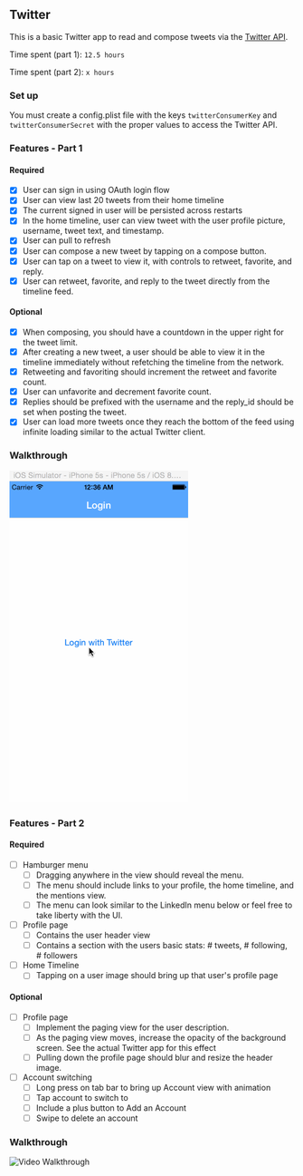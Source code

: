 ## Twitter

This is a basic Twitter app to read and compose tweets via the [Twitter API](https://apps.twitter.com/).

Time spent (part 1): `12.5 hours`

Time spent (part 2): `x hours`

### Set up
You must create a config.plist file with the keys `twitterConsumerKey` and `twitterConsumerSecret` with the proper values to access the Twitter API.

### Features - Part 1

#### Required

- [x] User can sign in using OAuth login flow
- [x] User can view last 20 tweets from their home timeline
- [x] The current signed in user will be persisted across restarts
- [x] In the home timeline, user can view tweet with the user profile picture, username, tweet text, and timestamp.
- [x] User can pull to refresh
- [x] User can compose a new tweet by tapping on a compose button.
- [x] User can tap on a tweet to view it, with controls to retweet, favorite, and reply.
- [x] User can retweet, favorite, and reply to the tweet directly from the timeline feed.

#### Optional

- [x] When composing, you should have a countdown in the upper right for the tweet limit.
- [x] After creating a new tweet, a user should be able to view it in the timeline immediately without refetching the timeline from the network.
- [x] Retweeting and favoriting should increment the retweet and favorite count.
- [x] User can unfavorite and decrement favorite count.
- [x] Replies should be prefixed with the username and the reply\_id should be set when posting the tweet.
- [x] User can load more tweets once they reach the bottom of the feed using infinite loading similar to the actual Twitter client.

### Walkthrough

![Video Walkthrough](twitter.gif)

### Features - Part 2

#### Required
- [ ] Hamburger menu
   - [ ] Dragging anywhere in the view should reveal the menu.
   - [ ] The menu should include links to your profile, the home timeline, and the mentions view.
   - [ ] The menu can look similar to the LinkedIn menu below or feel free to take liberty with the UI.
- [ ] Profile page
   - [ ] Contains the user header view
   - [ ] Contains a section with the users basic stats: # tweets, # following, # followers
- [ ] Home Timeline
   - [ ] Tapping on a user image should bring up that user's profile page

#### Optional
- [ ] Profile page
   - [ ] Implement the paging view for the user description.
   - [ ] As the paging view moves, increase the opacity of the background screen. See the actual Twitter app for this effect
   - [ ] Pulling down the profile page should blur and resize the header image.
- [ ] Account switching
   - [ ] Long press on tab bar to bring up Account view with animation
   - [ ] Tap account to switch to
   - [ ] Include a plus button to Add an Account
   - [ ] Swipe to delete an account

### Walkthrough

![Video Walkthrough](...)
